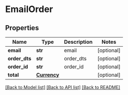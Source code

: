 # EmailOrder

## Properties
Name | Type | Description | Notes
------------ | ------------- | ------------- | -------------
**email** | **str** | email | [optional] 
**order_dts** | **str** | order_dts | [optional] 
**order_id** | **str** | order_id | [optional] 
**total** | [**Currency**](Currency.md) |  | [optional] 

[[Back to Model list]](../README.md#documentation-for-models) [[Back to API list]](../README.md#documentation-for-api-endpoints) [[Back to README]](../README.md)


